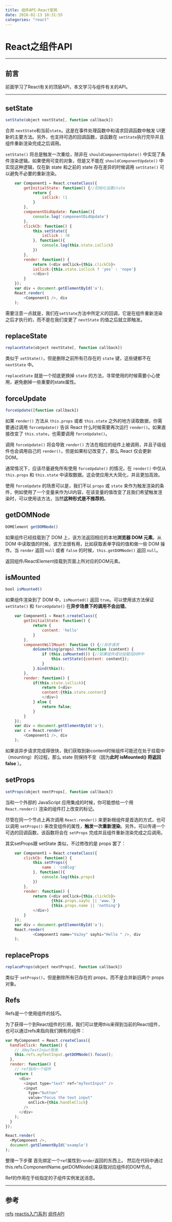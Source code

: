 ```yaml
---
title: 组件API-React官网
date: 2016-02-13 10:31:55
categories: "react"
---
```

# React之组件API


---

## **前言**

前面学习了React有关的顶层API，本文学习与组件有关的API。

---

## **setState**

``` javascript
setState(object nextState[, function callback])
```

合并 `nextState`和当前`state`。这是在事件处理函数中和请求回调函数中触发 UI更新的主要方法。另外，也支持可选的回调函数，该函数在 `setState`执行完毕并且组件重新渲染完成之后调用。

`setState()` 将总是触发一次重绘，除非在 `shouldComponentUpdate()` 中实现了条件渲染逻辑。如果使用可变的对象，但是又不能在 `shouldComponentUpdate()` 中实现这种逻辑，仅在新 state 和之前的 state 存在差异的时候调用 `setState()` 可以避免不必要的重新渲染。
``` javascript
    var Component1 = React.createClass({
        getInitialState: function() {//初始化设置state
            return {
                isClick: !1
            }
        },
        componentDidUpdate: function(){
            console.log('componentDidUpdate')
        },
        clickCb: function() {
            this.setState({
                isClick : !0
            }, function(){
                console.log(this.state.isClick)
            })
        },
        render: function() {
            return (<div onClick={this.clickCb}>
            isClick:{this.state.isClick ? 'yes' : 'nope'}
            </div>)
        }
    });
    var div = document.getElementById('a');
    React.render(
        <Component1 />, div
    );
```

需要注意一点就是，我们在`setState`方法中所定义的回调，它是在组件重新渲染之后才执行的，而不是在我们变更了 `nextState` 的值之后就立即触发。

## **replaceState**

``` javascript
replaceState(object nextState[, function callback])
```
类似于 `setState()`，但是删除之前所有已存在的 `state` 键，这些键都不在 `nextState` 中。

`replaceState` 就是一个彻底更换掉 `state` 的方法，寻常使用的时候需要小心使用，避免删掉一些重要的state属性。

## **forceUpdate**

``` javascript
forceUpdate([function callback])
```
如果 `render()` 方法从 `this.props` 或者 `this.state` 之外的地方读取数据，你需要通过调用 `forceUpdate()` 告诉 React 什么时候需要再次运行 `render()`。如果直接改变了 `this.state`，也需要调用 `forceUpdate()`。

调用 `forceUpdate()` 将会导致 `render()` 方法在相应的组件上被调用，并且子级组件也会调用自己的 `render()`，但是如果标记改变了，那么 React 仅会更新 DOM。

通常情况下，应该尽量避免所有使用 `forceUpdate()` 的情况，在 `render()` 中仅从 `this.props` 和 `this.state` 中读取数据。这会使应用大大简化，并且更加高效。

使用 `forceUpdate` 的场景可以是，我们不以 `props` 或 `state` 来作为触发渲染的条件，例如使用了一个变量来作为UI内容，在该变量的值改变了且我们希望触发渲染时，可以使用该方法，当然**这种形式是不推荐的**。

## **getDOMNode**

``` javascript
DOMElement getDOMNode()
```

如果组件已经挂载到了 DOM 上，该方法返回相应的本地**浏览器 DOM 元素**。从 DOM 中读取值的时候，该方法很有用，比如获取表单字段的值和做一些 DOM 操作。当 `render` 返回 `null` 或者 `false` 的时候，`this.getDOMNode()` 返回 `null`。

返回组件/ReactElement挂载到页面上所对应的DOM元素。



## **isMounted**

``` javascript
bool isMounted()
```

如果组件渲染到了 DOM 中，`isMounted()` 返回 `true`。可以使用该方法保证 `setState()` 和 `forceUpdate()` 在**异步场景下的调用不会出错**。

``` javascript
    var Component1 = React.createClass({
        getInitialState: function() {
            return {
                content: 'hello'
            }
        },
        componentWillMount: function () {//异步请求
            doSomething(props).then(function (content) {
                if (this.isMounted()) {//如果组件成功挂载在DOM中
                    this.setState({content: content});
                }
            }.bind(this));
        },
        render: function() {
            if(this.state.isClick){
                return (<div>
                content:{this.state.content}
                </div>)
            } else {
                return false;
            }
        }
    });
    var div = document.getElementById('a');
    var c = React.render(
        <Component1 />, div
    );
```

如果该异步请求完成得很快，我们获取到新content时候组件可能还在处于挂载中（mounting）的过程，那么 state 则保持不变（因为**此时 isMounted() 将返回false** ）。

## **setProps**

``` javascript
setProps(object nextProps[, function callback])
```

当和一个外部的 JavaScript 应用集成的时候，你可能想给一个用 `React.render()` 渲染的组件打上改变的标记。

尽管在同一个节点上再次调用 `React.render()` 来更新根组件是首选的方式，也可以调用 `setProps()` 来改变组件的属性，**触发一次重新渲染**。另外，可以传递一个可选的回调函数，该函数将会在 `setProps` 完成并且组件重新渲染完成之后调用。

其实setProps跟 setState 类似，不过修改的是 props 罢了：
``` javascript
    var Component1 = React.createClass({
        clickCb: function() {
            this.setProps({
                name : 'cnBlog'
            }, function(){
                console.log(this.props)
            })
        },
        render: function() {
            return (<div onClick={this.clickCb}>
                    {this.props.sayhi || 'www.'}
                    {this.props.name || 'nothing'}
            </div>)
        }
    });
    var div = document.getElementById('a');
    React.render(
            <Component1 name="VaJoy" sayhi="Hello " />, div
    );
```

## **replaceProps**

``` javascript
replaceProps(object nextProps[, function callback])
```

类似于 `setProps()`，但是删除所有已存在的 props，而不是合并新旧两个 props 对象。


## **Refs**

Refs是一个使用组件的技巧。

为了获得一个到React组件的引用，我们可以使用this来得到当前的React组件，也可以通过refs来指向我们拥有的组件：

``` javascript
var MyComponent = React.createClass({
  handleClick: function() {
    // 对myTextInput聚焦
    this.refs.myTextInput.getDOMNode().focus();
  },
  render: function() {
    // ref指向一个组件
    return (
      <div>
        <input type="text" ref="myTextInput" />
        <input
          type="button"
          value="Focus the text input"
          onClick={this.handleClick}
        />
      </div>
    );
  }
});

React.render(
  <MyComponent />,
  document.getElementById('example')
);

```

整理一下步骤
首先绑定一个`ref`属性到`render`返回的东西上。
然后在代码中通过this.refs.ComponentName.getDOMNode()来获取对应组件的DOM节点。

Ref的作用在于给指定的子组件实例发送消息。

---

## **参考**

[refs][1]
[reactjs入门系列][2]
[组件API][3]


  [1]: http://reactjs.cn/react/docs/more-about-refs.html
  [2]: http://www.cnblogs.com/vajoy/p/4803585.html
  [3]: http://reactjs.cn/react/docs/component-api.html